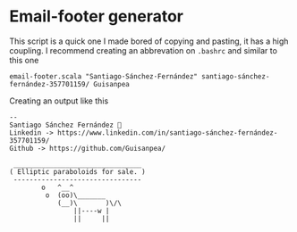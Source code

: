 # Email-footer generator

This script is a quick one I made bored of copying and pasting, it has a high coupling.
I recommend creating an abbrevation on ``.bashrc`` and similar to this one

`email-footer.scala "Santiago·Sánchez·Fernández" santiago-sánchez-fernández-357701159/ Guisanpea`

Creating an output like this

```
--
Santiago Sánchez Fernández 
Linkedin -> https://www.linkedin.com/in/santiago-sánchez-fernández-357701159/
Github -> https://github.com/Guisanpea/

 ________________________________ 
( Elliptic paraboloids for sale. )
 -------------------------------- 
        o   ^__^
         o  (oo)\_______
            (__)\       )\/\
                ||----w |
                ||     ||
```
